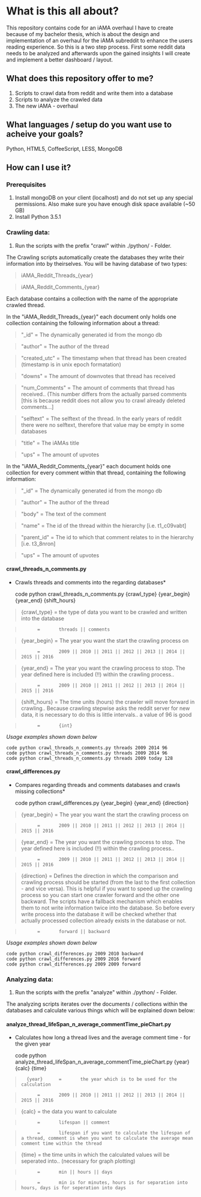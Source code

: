 # What is this all about?
This repository contains code for an iAMA overhaul I have to create because of my bachelor thesis, which is about the design and implementation of an overhaul for the iAMA subreddit to enhance the users reading experience.
So this is a two step process. First some reddit data needs to be analyzed and afterwards upon the gained insights I will create and implement a better dashboard / layout.

## What does this repository offer to me?
1. Scripts to crawl data from reddit and write them into a database
2. Scripts to analyze the crawled data
2. The new iAMA - overhaul

## What languages / setup do you want use to acheive your goals?
Python, HTML5, CoffeeScript, LESS, MongoDB

## How can I use it?

### Prerequisites

1. Install mongoDB on your client (localhost) and do not set up any special permissions. Also make sure you have enough disk space available (~50 GB)
2. Install Python 3.5.1

### Crawling data:

1. Run the scripts with the prefix "crawl" within ./python/ - Folder.

The Crawling scripts automatically create the databases they write their information into by theirselves. 
You will be having database of two types:

>iAMA\_Reddit\_Threads_{year}

>iAMA\_Reddit\_Comments_{year}

Each database contains a collection with the name of the appropriate crawled thread.

In the "iAMA\_Reddit\_Threads_{year}" each document only holds one collection containing the following information about a thread:

>	"_id"		=		The dynamically generated id from the mongo db

>	"author"	=		The author of the thread

>	"created_utc"	=		The timestamp when that thread has been created (timestamp is in unix epoch formatation)

>	"downs"		=		The amount of downvotes that thread has received

>	"num_Comments"	=		The amount of comments that thread has received.. (This number differs from the actually parsed comments [this is because reddit does not allow you to crawl already deleted comments...]

>	"selftext"	=		The selftext of the thread. In the early years of reddit there were no selftext, therefore that value may be empty in some databases

>	"title"		=		The iAMAs title

>	"ups"		=		The amount of upvotes

In the "iAMA\_Reddit\_Comments_{year}" each document holds one collection for every comment within that thread, containing the following information:

>	"_id"		=		The dynamically generated id from the mongo db

>	"author"	=		The author of the thread

>	"body"		=		The text of the comment

>	"name"		=		The id of the thread within the hierarchy [i.e. t1_c09vabt]

>	"parent_id"	=		The id to which that comment relates to in the hierarchy [i.e. t3_8nron]

>	"ups"		=		The amount of upvotes

#### crawl\_threads\_n\_comments.py

* Crawls threads and comments into the regarding databases*

    code python crawl_threads_n_comments.py {crawl_type} {year_begin} {year_end} {shift_hours}
    
>	{crawl_type}	= 		the type of data you want to be crawled and written into the database

>			=		threads || comments

>	{year_begin}	= 		The year you want the start the crawling process on

>			=		2009 || 2010 || 2011 || 2012 || 2013 || 2014 || 2015 || 2016

>	{year_end}	= 		The year you want the crawling process to stop. The year defined here is included (!!) within the crawling process..

>	  		=		2009 || 2010 || 2011 || 2012 || 2013 || 2014 || 2015 || 2016

>	{shift_hours}	=		The time units (hours) the crawler will move forward in crawling.. Because crawling stepwise asks the reddit server for new data, it is necessary to do this is little intervals.. a value of 96 is good

>			=		{int}

*Usage examples shown down below*

    code python crawl_threads_n_comments.py threads 2009 2014 96
    code python crawl_threads_n_comments.py threads 2009 2014 96
    code python crawl_threads_n_comments.py threads 2009 today 128
    
#### crawl\_differences.py

* Compares regarding threads and comments databases and crawls missing collections* 

    code python crawl_differences.py {year_begin} {year_end} {direction}
    
    
>	{year_begin}	= 		The year you want the start the crawling process on

>			=		2009 || 2010 || 2011 || 2012 || 2013 || 2014 || 2015 || 2016

>	{year_end}	= 		The year you want the crawling process to stop. The year defined here is included (!!) within the crawling process..

>			=		2009 || 2010 || 2011 || 2012 || 2013 || 2014 || 2015 || 2016

>	{direction}	=		Defines the direction in which the comparison and crawling process should be started (from the last to the first collection - and vice versa). This is helpful if you want to speed up the crawling process so you can start one crawler forward and the other one backward. The scripts have a fallback mechanism which enables them to not write information twice into the database. So before every write process into the database it will be checked whether that actually processed collection already exists in the database or not.

>			=		forward || backward

*Usage examples shown down below*

    code python crawl_differences.py 2009 2010 backward
    code python crawl_differences.py 2009 2016 forward
    code python crawl_differences.py 2009 2009 forward


### Analyzing data:

1. Run the scripts with the prefix "analyze" within ./python/ - Folder.

The analyzing scripts iterates over the documents / collections within the databases and calculate various things which will be explained down below:


#### analyze_thread_lifeSpan_n_average_commentTime_pieChart.py 

* Calculates how long a thread lives and the average comment time - for the given year

    code python analyze_thread_lifeSpan_n_average_commentTime_pieChart.py {year} {calc} {time}
    
>		{year} 		= 		the year which is to be used for the calculation

>			=		2009 || 2010 || 2011 || 2012 || 2013 || 2014 || 2015 || 2016

>	{calc}		= 		the data you want to calculate

>			=		lifespan || comment

>			=		lifespan if you want to calculate the lifespan of a thread, comment is when you want to calculate the average mean comment time within the thread

>	{time}		=		the time units in which the calculated values will be seperated into.. (necessary for graph plotting)

>			=		min || hours || days

>			=		min is for minutes, hours is for separation into hours, days is for seperation into days   
